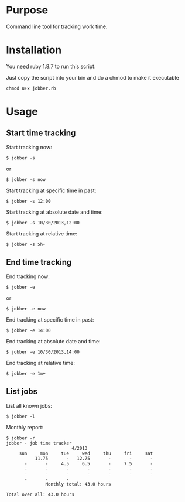 Purpose
======

Command line tool for tracking work time.

Installation
============

You need ruby 1.8.7 to run this script.

Just copy the script into your bin and do a chmod to make it executable

    chmod u+x jobber.rb

Usage
=====

Start time tracking
-------------------

Start tracking now:

    $ jobber -s

or

    $ jobber -s now

Start tracking at specific time in past:
    
    $ jobber -s 12:00

Start tracking at absolute date and time:
    
    $ jobber -s 10/30/2013,12:00

Start tracking at relative time:
    
    $ jobber -s 5h-

End time tracking
-----------------

End tracking now:
    
    $ jobber -e

or
    
    $ jobber -e now

End tracking at specific time in past:
    
    $ jobber -e 14:00

End tracking at absolute date and time:
    
    $ jobber -e 10/30/2013,14:00

End tracking at relative time:
    
    $ jobber -e 1m+

List jobs
---------
List all known jobs:
    
    $ jobber -l

Monthly report:
    
    $ jobber -r
    jobber - job time tracker
                             4/2013                         
         sun     mon     tue     wed     thu     fri     sat
               11.75       -   12.75       -       -       -
           -       -     4.5     6.5       -     7.5       -
           -       -       -       -       -       -       -
           -       -       -       -       -       -       -
           -       -       -
                   Monthly total: 43.0 hours                

    Total over all: 43.0 hours

